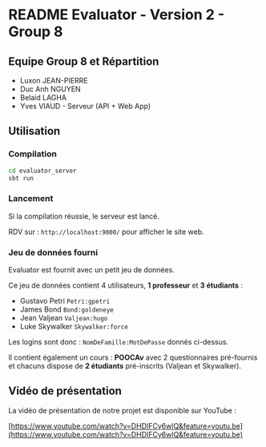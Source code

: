 # README Evaluator - Version 2 - Group 8

## Equipe Group 8 et Répartition

- Luxon JEAN-PIERRE
- Duc Anh NGUYEN
- Belaid LAGHA
- Yves VIAUD - Serveur (API + Web App)

## Utilisation

### Compilation

```bash
cd evaluator_server
sbt run
```

### Lancement

Si la compilation réussie, le serveur est lancé.

RDV sur : `http://localhost:9000/` pour afficher le site web.

### Jeu de données fourni

Evaluator est fournit avec un petit jeu de données.

Ce jeu de données contient 4 utilisateurs, **1 professeur** et **3 étudiants** :

  * Gustavo Petri `Petri:gpetri`
  * James Bond `Bond:goldeneye`
  * Jean Valjean `Valjean:hugo`
  * Luke Skywalker `Skywalker:force`

Les logins sont donc : `NomDeFamille:MotDePasse` donnés ci-dessus.

Il contient également un cours : **POOCAv** avec 2 questionnaires pré-fournis et chacuns dispose de **2 étudiants** pré-inscrits (Valjean et Skywalker).

## Vidéo de présentation

La vidéo de présentation de notre projet est disponible sur YouTube :

[https://www.youtube.com/watch?v=DHDIFCy6wlQ&feature=youtu.be](https://www.youtube.com/watch?v=DHDIFCy6wlQ&feature=youtu.be)
